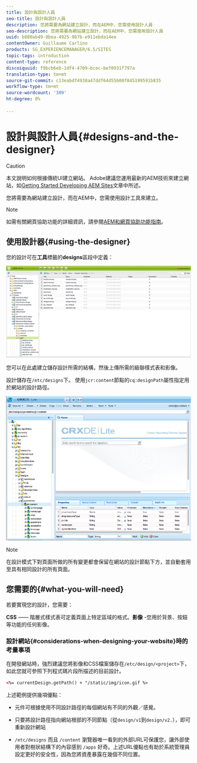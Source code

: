 ```yaml
---
title: 設計與設計人員
seo-title: 設計與設計人員
description: 您將需要為網站建立設計，而在AEM中，您需使用設計人員
seo-description: 您將需要為網站建立設計，而在AEM中，您需使用設計人員
uuid: b880ab49-8bea-4925-9b7b-e911ebda14ee
contentOwner: Guillaume Carlino
products: SG_EXPERIENCEMANAGER/6.5/SITES
topic-tags: introduction
content-type: reference
discoiquuid: f9bcb6eb-1df4-4709-bcec-bef0931f797a
translation-type: tm+mt
source-git-commit: c13eabdf4938a47ddf64d55b00f845199591b835
workflow-type: tm+mt
source-wordcount: '389'
ht-degree: 0%

---
```



# 設計與設計人員{#designs-and-the-designer}

>[!CAUTION]
>
>本文說明如何根據傳統UI建立網站。 Adobe建議您運用最新的AEM技術來建立網站，如[Getting Started Developing AEM Sites](/help/sites-developing/getting-started.md)文章中所述。

您將需要為網站建立設計，而在AEM中，您需使用設計工具來建立。

>[!NOTE]
>
>如需有關網頁協助功能的詳細資訊，請參閱[AEM和網頁協助功能指南](/help/managing/web-accessibility.md)。

## 使用設計器{#using-the-designer}

您的設計可在&#x200B;**工具**&#x200B;標籤的&#x200B;**designs**&#x200B;區段中定義：

![screen_shot_2012-02-01at30237pm](assets/screen_shot_2012-02-01at30237pm.png)

您可以在此處建立儲存設計所需的結構，然後上傳所需的級聯樣式表和影像。

設計儲存在`/etc/designs`下。 使用`jcr:content`節點的`cq:designPath`屬性指定用於網站的設計路徑。

![chlimage_1-74](assets/chlimage_1-74a.png)

>[!NOTE]
>
>在設計模式下對頁面所做的所有變更都會保留在網站的設計節點下方，並自動套用至具有相同設計的所有頁面。

## 您需要的{#what-you-will-need}

若要實現您的設計，您需要：

**CSS**  —— 階層式樣式表可定義頁面上特定區域的格式。**影像** -您用於背景、按鈕等功能的任何影像。

### 設計網站{#considerations-when-designing-your-website}時的考量事項

在開發網站時，強烈建議您將影像和CSS檔案儲存在`/etc/design/<project>`下，如此您就可參照下列程式碼片段所描述的目前設計。

```xml
<%= currentDesign.getPath() + "/static/img/icon.gif %>
```

上述範例提供幾項優點：

* 元件可根據使用不同設計路徑的每個網站有不同的外觀／感覺。
* 只要將設計路徑指向網站根部的不同節點（從`design/v1`到`design/v2.`），即可重新設計網站

* `/etc/designs` 而且 `/content` 瀏覽器唯一看到的外部URL可保護您，讓外部使用者對樹狀結構下的內容感到 `/apps` 好奇。上述URL優點也有助於系統管理員設定更好的安全性，因為您將資產暴露在幾個不同位置。

